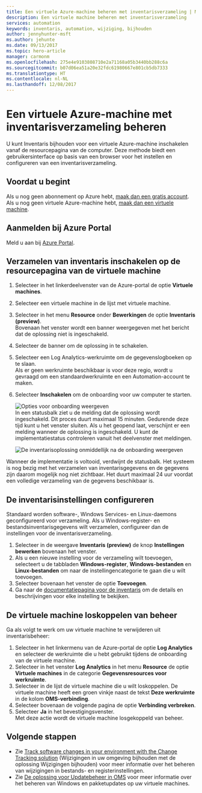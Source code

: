 ```yaml
---
title: Een virtuele Azure-machine beheren met inventarisverzameling | Microsoft Docs
description: Een virtuele machine beheren met inventarisverzameling
services: automation
keywords: inventaris, automation, wijziging, bijhouden
author: jennyhunter-msft
ms.author: jehunte
ms.date: 09/13/2017
ms.topic: hero-article
manager: carmonm
ms.openlocfilehash: 275e4e9103808710e2a71168a05b3440bb288c6a
ms.sourcegitcommit: b07d06ea51a20e32fdc61980667e801cb5db7333
ms.translationtype: HT
ms.contentlocale: nl-NL
ms.lasthandoff: 12/08/2017
---
```

# <a name="manage-an-azure-virtual-machine-with-inventory-collection"></a>Een virtuele Azure-machine met inventarisverzameling beheren

U kunt Inventaris bijhouden voor een virtuele Azure-machine inschakelen vanaf de resourcepagina van de computer. Deze methode biedt een gebruikersinterface op basis van een browser voor het instellen en configureren van een inventarisverzameling.

## <a name="before-you-begin"></a>Voordat u begint
Als u nog geen abonnement op Azure hebt, [maak dan een gratis account](https://azure.microsoft.com/free/).
Als u nog geen virtuele Azure-machine hebt, [maak dan een virtuele machine](https://docs.microsoft.com/azure/virtual-machines/windows/quick-create-portal).

## <a name="sign-in-to-the-azure-portal"></a>Aanmelden bij Azure Portal
Meld u aan bij [Azure Portal](https://portal.azure.com/).

## <a name="enable-inventory-collection-from-the-virtual-machine-resource-page"></a>Verzamelen van inventaris inschakelen op de resourcepagina van de virtuele machine

1. Selecteer in het linkerdeelvenster van de Azure-portal de optie **Virtuele machines**.
2. Selecteer een virtuele machine in de lijst met virtuele machine.
3. Selecteer in het menu **Resource** onder **Bewerkingen** de optie **Inventaris (preview)**.  
    Bovenaan het venster wordt een banner weergegeven met het bericht dat de oplossing niet is ingeschakeld. 
4. Selecteer de banner om de oplossing in te schakelen.
5. Selecteer een Log Analytics-werkruimte om de gegevenslogboeken op te slaan.  
    Als er geen werkruimte beschikbaar is voor deze regio, wordt u gevraagd om een standaardwerkruimte en een Automation-account te maken. 
6. Selecteer **Inschakelen** om de onboarding voor uw computer te starten.

   ![Opties voor onboarding weergeven](./media/automation-vm-inventory/inventory-onboarding-options.png)  
    In een statusbalk ziet u de melding dat de oplossing wordt ingeschakeld. Dit proces duurt maximaal 15 minuten. Gedurende deze tijd kunt u het venster sluiten. Als u het geopend laat, verschijnt er een melding wanneer de oplossing is ingeschakeld. U kunt de implementatiestatus controleren vanuit het deelvenster met meldingen.

   ![De inventarisoplossing onmiddellijk na de onboarding weergeven](./media/automation-vm-inventory/inventory-onboarded.png)

Wanneer de implementatie is voltooid, verdwijnt de statusbalk. Het systeem is nog bezig met het verzamelen van inventarisgegevens en de gegevens zijn daarom mogelijk nog niet zichtbaar. Het duurt maximaal 24 uur voordat een volledige verzameling van de gegevens beschikbaar is.

## <a name="configure-your-inventory-settings"></a>De inventarisinstellingen configureren

Standaard worden software-, Windows Services- en Linux-daemons geconfigureerd voor verzameling. Als u Windows-register- en bestandsinventarisgegevens wilt verzamelen, configureer dan de instellingen voor de inventarisverzameling.

1. Selecteer in de weergave **Inventaris (preview)** de knop **Instellingen bewerken** bovenaan het venster.
2. Als u een nieuwe instelling voor de verzameling wilt toevoegen, selecteert u de tabbladen **Windows-register**, **Windows-bestanden** en **Linux-bestanden** om naar de instellingencategorie te gaan die u wilt toevoegen. 
3. Selecteer bovenaan het venster de optie **Toevoegen**.
4. Ga naar de [documentatiepagina voor de inventaris](https://aka.ms/configinventorydocs) om de details en beschrijvingen voor elke instelling te bekijken.

## <a name="disconnect-your-virtual-machine-from-management"></a>De virtuele machine loskoppelen van beheer

Ga als volgt te werk om uw virtuele machine te verwijderen uit inventarisbeheer:

1. Selecteer in het linkermenu van de Azure-portal de optie **Log Analytics** en selecteer de werkruimte die u hebt gebruikt tijdens de onboarding van de virtuele machine.
2. Selecteer in het venster **Log Analytics** in het menu **Resource** de optie **Virtuele machines** in de categorie **Gegevensresources voor werkruimte**. 
3. Selecteer in de lijst de virtuele machine die u wilt loskoppelen. De virtuele machine heeft een groen vinkje naast de tekst **Deze werkruimte** in de kolom **OMS-verbinding**. 
4. Selecteer bovenaan de volgende pagina de optie **Verbinding verbreken**.
5. Selecteer **Ja** in het bevestigingsvenster.  
    Met deze actie wordt de virtuele machine losgekoppeld van beheer.

## <a name="next-steps"></a>Volgende stappen

* Zie [Track software changes in your environment with the Change Tracking solution](../log-analytics/log-analytics-change-tracking.md) (Wijzigingen in uw omgeving bijhouden met de oplossing Wijzigingen bijhouden) voor meer informatie over het beheren van wijzigingen in bestands- en registerinstellingen.
* Zie [De oplossing voor Updatebeheer in OMS](../operations-management-suite/oms-solution-update-management.md) voor meer informatie over het beheren van Windows en pakketupdates op uw virtuele machines.
